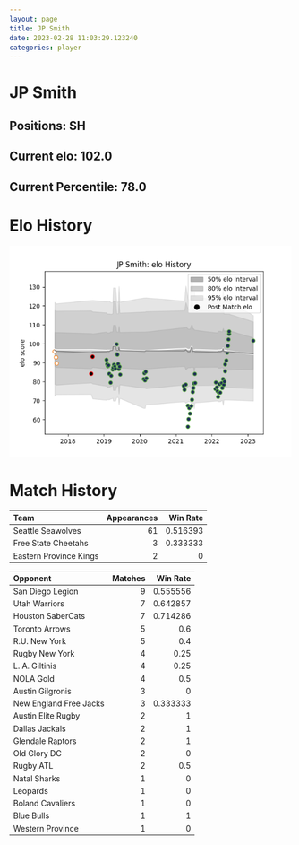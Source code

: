 ```yaml
---  
layout: page  
title: JP Smith  
date: 2023-02-28 11:03:29.123240  
categories: player  
---
```

# JP Smith

## Positions: SH

## Current elo: 102.0

## Current Percentile: 78.0

# Elo History


![elo history](history_JPSmith.png)
# Match History


| Team                   |   Appearances |   Win Rate |
|:-----------------------|--------------:|-----------:|
| Seattle Seawolves      |            61 |   0.516393 |
| Free State Cheetahs    |             3 |   0.333333 |
| Eastern Province Kings |             2 |   0        |

| Opponent               |   Matches |   Win Rate |
|:-----------------------|----------:|-----------:|
| San Diego Legion       |         9 |   0.555556 |
| Utah Warriors          |         7 |   0.642857 |
| Houston SaberCats      |         7 |   0.714286 |
| Toronto Arrows         |         5 |   0.6      |
| R.U. New York          |         5 |   0.4      |
| Rugby New York         |         4 |   0.25     |
| L. A. Giltinis         |         4 |   0.25     |
| NOLA Gold              |         4 |   0.5      |
| Austin Gilgronis       |         3 |   0        |
| New England Free Jacks |         3 |   0.333333 |
| Austin Elite Rugby     |         2 |   1        |
| Dallas Jackals         |         2 |   1        |
| Glendale Raptors       |         2 |   1        |
| Old Glory DC           |         2 |   0        |
| Rugby ATL              |         2 |   0.5      |
| Natal Sharks           |         1 |   0        |
| Leopards               |         1 |   0        |
| Boland Cavaliers       |         1 |   0        |
| Blue Bulls             |         1 |   1        |
| Western Province       |         1 |   0        |